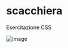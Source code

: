 # scacchiera
Esercitazione CSS


![image](https://github.com/Riglietti-Nicolo/scacchiera/assets/154589635/6473d9a7-af4e-42e6-b8ff-e6088c5f65f1)
